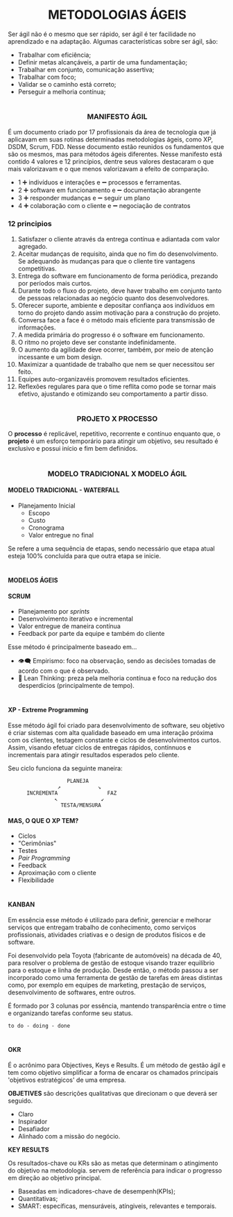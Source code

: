 <h1 align="center"><strong>METODOLOGIAS ÁGEIS</strong></h1>

<p>Ser ágil não é o mesmo que ser rápido, ser ágil é ter facilidade no aprendizado e na adaptação. Algumas características sobre ser ágil, são: </p>

- Trabalhar com eficiência;
- Definir metas alcançáveis, a partir de uma fundamentação;
- Trabalhar em conjunto, comunicação assertiva;
- Trabalhar com foco;
- Validar se o caminho está correto;
- Perseguir a melhoria contínua;

#

<h3 align="center"><strong>MANIFESTO ÁGIL</strong></h3>
<p>É um documento criado por 17 profissionais da área de tecnologia que já aplicavam em suas rotinas determinadas metodologias ágeis, como XP, DSDM, Scrum, FDD.
Nesse documento estão reunidos os fundamentos que são os mesmos, mas para métodos ágeis diferentes. Nesse manifesto está contido 4 valores e 12 princípios, dentre seus valores destacaram o que mais valorizavam e o que menos valorizavam a efeito de comparação. </p>

- 1 ➕ indivíduos e interações  e ➖  processos e ferramentas.
- 2 ➕ software em funcionamento e ➖ documentação abrangente
- 3 ➕ responder mudanças e ➖ seguir um plano
- 4 ➕ colaboração com o cliente e ➖ negociação de contratos

### <strong>  12 principios</strong>

1. Satisfazer o cliente através da entrega contínua e adiantada com valor agregado.
2. Aceitar mudanças de requisito, ainda que no fim do desenvolvimento. Se adequando às mudanças para que o cliente tire vantagens competitivas.
3. Entrega do software em funcionamento de forma periódica, prezando por períodos mais curtos.
4. Durante todo o fluxo do projeto, deve haver trabalho em conjunto tanto de pessoas relacionadas ao negócio quanto dos desenvolvedores.
5. Oferecer suporte, ambiente e depositar confiança aos indivíduos em torno do projeto dando assim motivação para a construção do projeto.
6. Conversa face a face é o método mais eficiente para transmissão de informações.
7. A medida primária do progresso é o software em funcionamento.
8. O ritmo no projeto deve ser constante indefinidamente.
9. O aumento da agilidade deve ocorrer, também, por meio de atenção incessante e um bom design.
10. Maximizar a quantidade de trabalho que nem se quer necessitou ser feito.
11. Equipes auto-organizavéis promovem resultados eficientes.
12. Reflexões regulares para que o time reflita como pode se tornar mais efetivo, ajustando e otimizando seu comportamento a partir disso.

#


<h3 align="center"><strong>PROJETO X PROCESSO</strong></h3>

O __processo__ é replicável, repetitivo, recorrente e contínuo enquanto que, o __projeto__ é um esforço temporário para atingir um objetivo, seu resultado é exclusivo e possui início e fim bem definidos.

#


<h3 align="center"><strong>MODELO TRADICIONAL X MODELO ÁGIL</strong></h3>

#### __MODELO TRADICIONAL - WATERFALL__
- Planejamento Inicial
  - Escopo
  - Custo
  - Cronograma
  - Valor entregue no final
<p>Se refere a uma sequência de etapas, sendo necessário que etapa atual esteja 100% concluída para que outra etapa se inicie.</p>

#

#### __MODELOS ÁGEIS__
#### __SCRUM__
  - Planejamento por _sprints_
  - Desenvolvimento iterativo e incremental
  - Valor entregue de maneira contínua
  - Feedback por parte da equipe e também do cliente

<p> Esse método é principalmente baseado em... </p>

- 👁‍🗨 Empirismo: foco na observação, sendo as decisões tomadas de acordo com o que é observado.
- 🎯 Lean Thinking: preza pela melhoria contínua e foco na redução dos desperdícios (principalmente de tempo).

#

#### __XP - Extreme Programming__
<p> Esse método ágil foi criado para desenvolvimento de software, seu objetivo é criar sistemas com alta qualidade baseado em uma interação próxima com os clientes, testagem constante e ciclos de desenvolvimentos curtos. Assim, visando efetuar ciclos de entregas rápidos, contínnuos e incrementais para atingir resultados esperados pelo cliente. </p>
Seu ciclo funciona da seguinte maneira:

                       PLANEJA
                    ↗            ↘
          INCREMENTA                FAZ
                   ↖              ↙
                     TESTA/MENSURA

#### __MAS, O QUE O XP TEM?__
- Ciclos
- "Cerimônias"
- Testes
- _Pair Programming_
- Feedback
- Aproximação com o cliente
- Flexibilidade

#

#### __KANBAN__
<p> Em essência esse método é utilizado para definir, gerenciar e melhorar serviços que entregam trabalho de conhecimento, como serviços profissionais, atividades criativas e o design de produtos físicos e de software.</p>
<p>Foi desenvolvido pela Toyota (fabricante de automóveis) na década de 40, para resolver o problema de gestão de estoque visando trazer equilíbrio para o estoque e linha de produção. Desde então, o método passou a ser incorporado como uma ferramenta de gestão de tarefas em áreas distintas como, por exemplo em equipes de marketing, prestação de serviços, desenvolvimento de softwares, entre outros.</p>
<p>É formado por 3 colunas por essência, mantendo transparência entre o time e organizando tarefas conforme seu status.</p>

```to do - doing - done```

#

#### __OKR__
<p>É o acrônimo para Objectives, Keys e Results.
É um método de gestão ágil e tem como objetivo simplificar a forma de encarar os chamados principais 'objetivos estratégicos' de uma empresa. </p>

__OBJETIVES__
são descrições qualitativas que direcionam o que deverá ser seguido.
- Claro
- Inspirador
- Desafiador
- Alinhado com a missão do negócio.

__KEY RESULTS__
<p> Os resultados-chave ou KRs são as metas que determinam o atingimento do objetivo na metodologia. servem de referência para indicar o progresso em direção ao objetivo principal. </p>

- Baseadas em indicadores-chave de desempenh(KPIs);
- Quantitativas;
- SMART: específicas, mensuráveis, atíngiveis, relevantes e temporais.


